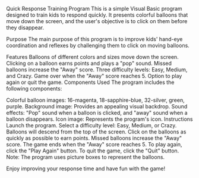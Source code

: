 Quick Response Training Program
This is a simple Visual Basic program designed to train kids to respond quickly. It presents colorful balloons that move down the screen, and the user's objective is to click on them before they disappear.

Purpose
The main purpose of this program is to improve kids' hand-eye coordination and reflexes by challenging them to click on moving balloons.

Features
Balloons of different colors and sizes move down the screen.
Clicking on a balloon earns points and plays a "pop" sound.
Missed balloons increase the "Away" score.
Three difficulty levels: Easy, Medium, and Crazy.
Game over when the "Away" score reaches 5.
Option to play again or quit the game.
Components Used
The program includes the following components:

Colorful balloon images: 16-magenta, 18-sapphire-blue, 32-silver, green, purple.
Background image: Provides an appealing visual backdrop.
Sound effects: "Pop" sound when a balloon is clicked, and "away" sound when a balloon disappears.
Icon image: Represents the program's icon.
Instructions
Launch the program.
Select a difficulty level: Easy, Medium, or Crazy.
Balloons will descend from the top of the screen.
Click on the balloons as quickly as possible to earn points.
Missed balloons increase the "Away" score.
The game ends when the "Away" score reaches 5.
To play again, click the "Play Again" button.
To quit the game, click the "Quit" button.
Note: The program uses picture boxes to represent the balloons.

Enjoy improving your response time and have fun with the game!
